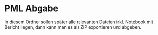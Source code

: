 # PML Abgabe

In diesem Ordner sollen später alle relevanten Dateien inkl. Notebook mit Bericht liegen, dann kann man es als ZIP exportieren und abgeben.